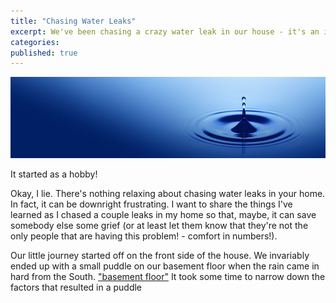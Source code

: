 ```yaml
---
title: "Chasing Water Leaks"
excerpt: We've been chasing a crazy water leak in our house - it's an incredibly frustrating, aggravating, and illuminating process.
categories: 
published: true
---
```

!["Water Drip"](/images/water_drip.jpeg)

It started as a hobby! 

Okay, I lie. There's nothing relaxing about chasing water leaks in your home. In fact, it can be downright frustrating. I want to share the things I've learned as I chased a couple leaks in my home so that, maybe, it can save somebody else some grief (or at least let them know that they're not the only people that are having this problem! - comfort in numbers!). 

Our little journey started off on the front side of the house. We invariably ended up with a small puddle on our basement floor when the rain came in hard from the South. ["basement floor"](/images/basement_floor.jpg) It took some time to narrow down the factors that resulted in a puddle
